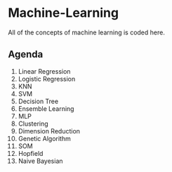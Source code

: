 # Machine-Learning
All of the concepts of machine learning is coded here.

## Agenda
1. Linear Regression 
2. Logistic Regression
3. KNN
4. SVM
5. Decision Tree
6. Ensemble Learning
7. MLP
8. Clustering
9. Dimension Reduction
10. Genetic Algorithm  
11. SOM  
12. Hopfield  
13. Naive Bayesian    